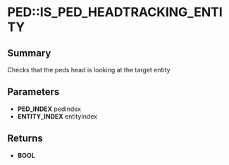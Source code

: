 # PED::IS_PED_HEADTRACKING_ENTITY

## Summary
Checks that the peds head is looking at the target entity

## Parameters
* **PED_INDEX** pedIndex
* **ENTITY_INDEX** entityIndex

## Returns
* **BOOL**